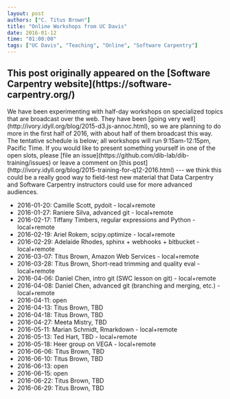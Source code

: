 ```yaml
---
layout: post
authors: ["C. Titus Brown"]
title: "Online Workshops from UC Davis"
date: 2016-01-12
time: "01:00:00"
tags: ["UC Davis", "Teaching", "Online", "Software Carpentry"]
---
```


<h2>This post originally appeared on the [Software Carpentry website](https://software-carpentry.org/)</h2>
We have been experimenting with half-day workshops on specialized topics
that are broadcast over the web.
They have been [going very well](http://ivory.idyll.org/blog/2015-d3.js-annoc.html),
so we are planning to do more in the first half of 2016,
with about half of them broadcast this way.
The tentative schedule is below;
all workshops will run 9:15am-12:15pm, Pacific Time.
If you would like to present something yourself in one of the open slots,
please [file an issue](https://github.com/dib-lab/dib-training/issues)
or leave a comment on [this post](http://ivory.idyll.org/blog/2015-training-for-q12-2016.html) ---
we think this could be a really good way to field-test new material
that Data Carpentry and Software Carpentry instructors could use for more advanced audiences.

*   2016-01-20: Camille Scott, pydoit - local+remote
*   2016-01-27: Raniere Silva, advanced git - local+remote
*   2016-02-17: Tiffany Timbers, regular expressions and Python - local+remote
*   2016-02-19: Ariel Rokem, scipy.optimize - local+remote
*   2016-02-29: Adelaide Rhodes, sphinx + webhooks + bitbucket - local+remote
*   2016-03-07: Titus Brown, Amazon Web Services - local+remote
*   2016-03-28: Titus Brown, Short-read trimming and quality eval - local+remote
*   2016-04-06: Daniel Chen, intro git (SWC lesson on git) - local+remote
*   2016-04-08: Daniel Chen, advanced git (branching and merging, etc.) - local+remote
*   2016-04-11: open
*   2016-04-13: Titus Brown, TBD
*   2016-04-18: Titus Brown, TBD
*   2016-04-27: Meeta Mistry, TBD
*   2016-05-11: Marian Schmidt, Rmarkdown - local+remote
*   2016-05-13: Ted Hart, TBD - local+remote
*   2016-05-18: Heer group on VEGA - local+remote
*   2016-06-06: Titus Brown, TBD
*   2016-06-10: Titus Brown, TBD
*   2016-06-13: open
*   2016-06-15: open
*   2016-06-22: Titus Brown, TBD
*   2016-06-29: Titus Brown, TBD

